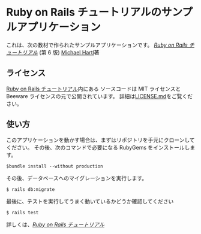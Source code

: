 # Ruby on Rails チュートリアルのサンプルアプリケーション

これは、次の教材で作られたサンプルアプリケーションです。
[_Ruby on Rails チュートリアル_](https://railstutorial.jp/)
(第 6 版)
[Michael Hartl](https://www.michaelhartl.com/)著

## ライセンス

[Ruby on Rails チュートリアル](https://railstutorial.jp/)内にある
ソースコードは MIT ライセンスと Beeware ライセンスの元で公開されています。
詳細は[LICENSE.md](LICENSE.md)をご覧ください。

## 使い方

このアプリケーションを動かす場合は、まずはリポジトリを手元にクローンしてください。
その後、次のコマンドで必要になる RubyGems をインストールします。

```
$bundle install --without production
```

その後、データベースへのマイグレーションを実行します。

```
$ rails db:migrate
```

最後に、テストを実行してうまく動いているかどうか確認してください

```
$ rails test
```

詳しくは、[_Ruby on Rails チュートリアル_](https://railstutorial.jp/)
